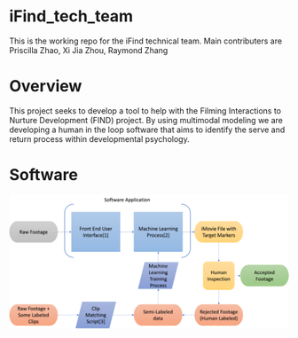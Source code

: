 # iFind_tech_team
 This is the working repo for the iFind technical team. Main contributers are Priscilla Zhao, Xi Jia Zhou, Raymond Zhang


# Overview

This project seeks to develop a tool to help with the Filming Interactions to Nurture Development (FIND) project. By using multimodal modeling we are developing a human in the loop software that aims to identify the serve and return process within developmental psychology.


# Software
![test](Software_Overview.png)

